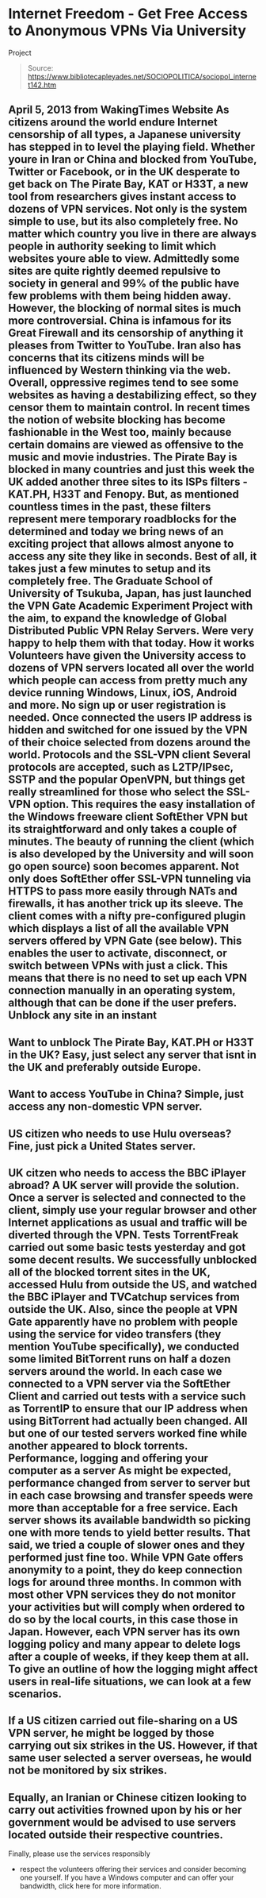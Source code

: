 # Internet Freedom - Get Free Access to Anonymous VPNs Via University 
Project

> Source: https://www.bibliotecapleyades.net/SOCIOPOLITICA/sociopol_internet142.htm

April 5, 2013
from
WakingTimes Website
As citizens around the world endure Internet
censorship of all types, a Japanese university has stepped in to level the
playing field.
Whether youre in Iran or China and blocked from YouTube,
Twitter or Facebook, or in the UK desperate to get back on The Pirate Bay,
KAT or H33T, a new tool from researchers gives instant access to dozens of
VPN services. Not only is the system simple to use, but its also completely
free.
No matter which country you live in there are
always people in authority seeking to limit which websites youre able to
view.
Admittedly some sites are quite rightly deemed
repulsive to society in general and 99% of the public have few problems with
them being hidden away. However, the blocking of normal sites is much more
controversial.
China is infamous for its Great Firewall and its
censorship of anything it pleases from Twitter to YouTube. Iran also has
concerns that its citizens minds will be influenced by Western thinking via
the web. Overall, oppressive regimes tend to see some websites as having a
destabilizing effect, so they censor them to maintain control.
In recent times the notion of website blocking
has become fashionable in the West too, mainly because certain domains are
viewed as offensive to the music and movie industries. The Pirate Bay is
blocked in many countries and just this week the UK added another
three sites to its ISPs filters - KAT.PH, H33T and Fenopy.
But, as mentioned countless times in the past,
these filters represent mere temporary roadblocks for the determined and
today we bring news of an exciting project that allows almost anyone to
access any site they like in seconds.
Best of all, it takes just a few
minutes to setup and its completely free.
The Graduate School of University
of Tsukuba, Japan, has just launched the VPN Gate Academic Experiment
Project with the aim,
to expand the knowledge of Global Distributed Public VPN Relay Servers.
Were very happy to help them with that today.
How it works
Volunteers have given the University access to
dozens of VPN servers located all over the world which people can access
from pretty much any device running Windows,
Linux, iOS, Android and more.
No sign up or user registration is needed.
Once connected the users IP address is hidden and switched for one issued
by the VPN of their choice selected from dozens around the world.
Protocols and the
SSL-VPN client
Several protocols are accepted, such as L2TP/IPsec,
SSTP and the popular OpenVPN, but things get really streamlined for those
who select the SSL-VPN option.
This requires the
easy installation of
the Windows freeware client SoftEther
VPN but its straightforward and only takes a couple of minutes.
The beauty of running the client (which is also
developed by the University and will soon go open source) soon becomes
apparent. Not only does SoftEther offer SSL-VPN tunneling via HTTPS to pass
more easily through NATs and firewalls, it has another trick up its sleeve.
The client comes with a nifty pre-configured
plugin which displays a list of all the available VPN servers offered by VPN
Gate (see below). This enables the user to activate, disconnect, or switch
between VPNs with just a click.
This means that there is no need to set up
each VPN connection manually in an operating system, although that can be
done if the user prefers.
Unblock any site in an
instant
-
Want to unblock The Pirate Bay, KAT.PH or H33T
in the UK? Easy, just select any server that isnt in the UK and preferably
outside Europe.
-
Want to access YouTube in China? Simple, just access any
non-domestic VPN server.
-
US citizen who needs to use Hulu overseas? Fine,
just pick a United States server.
-
UK citzen who needs to access the BBC
iPlayer abroad? A UK server will provide the solution.
Once a server is selected and connected to the
client, simply use your regular browser and other Internet applications as
usual and traffic will be diverted through the VPN.
Tests
TorrentFreak carried out some basic tests
yesterday and got some decent results.
We successfully unblocked all of the
blocked torrent sites in the UK, accessed Hulu from outside the US, and
watched the BBC iPlayer and TVCatchup services from outside the UK.
Also, since the people at VPN Gate apparently
have no problem with people using the service for video transfers (they
mention YouTube specifically), we conducted some limited BitTorrent runs on
half a dozen servers around the world. In each case we connected to a VPN
server via the SoftEther Client and carried out tests with a service such
as TorrentIP to ensure that our IP address when using BitTorrent had
actually been changed.
All but one of our tested servers worked fine while
another appeared to block torrents.
Performance, logging and
offering your computer as a server
As might be expected, performance changed from
server to server but in each case browsing and transfer speeds were more
than acceptable for a free service. Each server shows its available
bandwidth so picking one with more tends to yield better results.
That said,
we tried a couple of slower ones and they performed just fine too.
While VPN Gate offers anonymity to a point, they
do keep connection logs for around three months. In common with most other
VPN services they do not monitor your activities but will comply when
ordered to do so by the local courts, in this case those in Japan.
However,
each VPN server has its own logging policy and many appear to delete logs
after a couple of weeks, if they keep them at all.
To give an outline of how the logging might
affect users in real-life situations, we can look at a few scenarios.
-
If a US citizen carried out file-sharing on a US
VPN server, he might be logged by those carrying out six strikes in the US.
However, if that same user selected a server overseas, he would not be
monitored by six strikes.
-
Equally, an Iranian or Chinese citizen looking to
carry out activities frowned upon by his or her government would be advised
to use servers located outside their respective countries.
-
Finally, please use the services responsibly
- respect the volunteers offering their services and consider becoming one
yourself.
If you have a Windows computer and can offer your bandwidth, click
here for more information.
